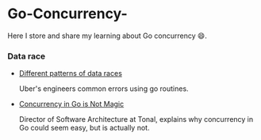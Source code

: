 # Go-Concurrency-
Here I store and share my learning about Go concurrency :smile:.

### Data race

- [Different patterns of data races](https://eng.uber.com/data-race-patterns-in-go/)
    
    Uber's engineers common errors using go routines.


- [Concurrency in Go is Not Magic](https://medium.com/@scott_white/concurrency-in-go-is-not-magic-37bb16af4b1a)

  Director of Software Architecture at Tonal, explains why concurrency in Go could seem easy, but is actually not.